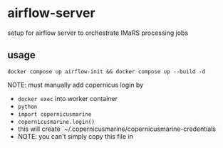# airflow-server
setup for airflow server to orchestrate IMaRS processing jobs 

## usage
```
docker compose up airflow-init && docker compose up --build -d
```

NOTE: must manually add copernicus login by
  * `docker exec` into worker container
  * `python`
  * `import copernicusmarine`
  * `copernicusmarine.login()`
  * this will create `~/.copernicusmarine/copernicusmarine-credentials
  * NOTE: you can't simply copy this file in